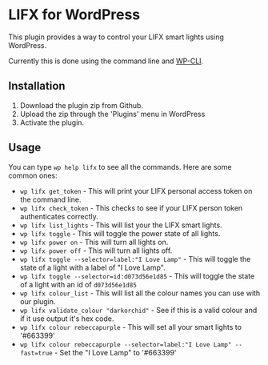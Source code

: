 # LIFX for WordPress

This plugin provides a way to control your LIFX smart lights using WordPress.

Currently this is done using the command line and [WP-CLI](https://wp-cli.org/).

## Installation

1. Download the plugin zip from Github.
1. Upload the zip through the 'Plugins' menu in WordPress
1. Activate the plugin.

## Usage

You can type `wp help lifx` to see all the commands. Here are some common ones:

* `wp lifx get_token` - This will print your LIFX personal access token on the command line.
* `wp lifx check_token` - This checks to see if your LIFX person token authenticates correctly.
* `wp lifx list_lights` - This will list your the LIFX smart lights.
* `wp lifx toggle` - This will toggle the power state of all lights.
* `wp lifx power on` - This will turn all lights on.
* `wp lifx power off` - This will turn all lights off.
* `wp lifx toggle --selector=label:"I Love Lamp"` - This will toggle the state of a light with a label of "I Love Lamp".
* `wp lifx toggle --selector=id:d073d56e1d85` - This will toggle the state of a light with an id of `d073d56e1d85`
* `wp lifx colour_list` - This will list all the colour names you can use with our plugin.
* `wp lifx validate_colour "darkorchid"` - See if this is a valid colour and if it use output it's hex code.
* `wp lifx colour rebeccapurple` - This will set all your smart lights to '#663399'
* `wp lifx colour rebeccapurple --selector=label:"I Love Lamp" --fast=true` - Set the "I Love Lamp" to '#663399'